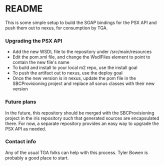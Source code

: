 # README #

This is some simple setup to build the SOAP bindings for the PSX API and push them out to nexus, for consumption by TGA.

### Upgrading the PSX API ###

* Add the new WSDL file to the repository under /src/main/resources
* Edit the pom.xml file, and change the WsdlFiles element to point to contain the new file's name
* To build and install to your local m2 repo, use the install goal
* To push the artifact out to nexus, use the deploy goal
* Once the new version is in nexus, update the pom file in the SBCProvisioning project and replace all sonus classes with their new version

### Future plans ###

In the future, this repository should be merged with the SBCProvisioning project in the iris repository such that generated sources are encapsulated there.
For now, a separate repository provides an easy way to upgrade the PSX API as needed.

### Contact info ###

Any of the usual TGA folks can help with this process.  Tyler Bowen is probably a good place to start.